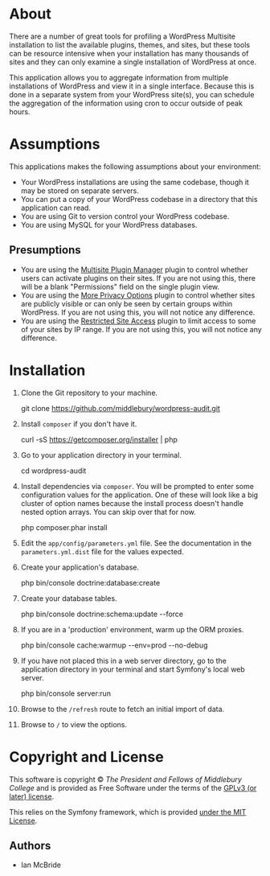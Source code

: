 About
=====

There are a number of great tools for profiling a WordPress Multisite
installation to list the available plugins, themes, and sites, but these tools
can be resource intensive when your installation has many thousands of sites and
they can only examine a single installation of WordPress at once.

This application allows you to aggregate information from multiple installations
of WordPress and view it in a single interface. Because this is done in a
separate system from your WordPress site(s), you can schedule the aggregation of
the information using cron to occur outside of peak hours.

Assumptions
===========

This applications makes the following assumptions about your environment:

* Your WordPress installations are using the same codebase, though it may be
stored on separate servers.
* You can put a copy of your WordPress codebase in a directory that this
application can read.
* You are using Git to version control your WordPress codebase.
* You are using MySQL for your WordPress databases.

Presumptions
------------

* You are using the [Multisite Plugin
Manager](https://wordpress.org/plugins/multisite-plugin-manager/) plugin to
control whether users can activate plugins on their sites. If you are not using
this, there will be a blank "Permissions" field on the single plugin view.
* You are using the [More Privacy
Options](http://wordpress.org/extend/plugins/more-privacy-options/) plugin to
control whether sites are publicly visible or can only be seen by certain groups
within WordPress. If you are not using this, you will not notice any difference.
* You are using the [Restricted Site
Access](https://wordpress.org/plugins/restricted-site-access/) plugin to limit
access to some of your sites by IP range. If you are not using this, you will
not notice any difference.

Installation
============

1. Clone the Git repository to your machine.

    git clone https://github.com/middlebury/wordpress-audit.git

2. Install `composer` if you don't have it.

    curl -sS https://getcomposer.org/installer | php

3. Go to your application directory in your terminal.

    cd wordpress-audit

4. Install dependencies via `composer`. You will be prompted to enter some
configuration values for the application. One of these will look like a big
cluster of option names because the install process doesn't handle nested option
arrays. You can skip over that for now.

    php composer.phar install

5. Edit the `app/config/parameters.yml` file. See the documentation in the
`parameters.yml.dist` file for the values expected.

6. Create your application's database.

    php bin/console doctrine:database:create

7. Create your database tables.

    php bin/console doctrine:schema:update --force

8. If you are in a 'production' environment, warm up the ORM proxies.

    php bin/console cache:warmup --env=prod --no-debug

9. If you have not placed this in a web server directory, go to the application
directory in your terminal and start Symfony's local web server.

    php bin/console server:run

10. Browse to the `/refresh` route to fetch an initial import of data.

11. Browse to `/` to view the options.

Copyright and License
=====================

This software is copyright &copy; *The President and Fellows of Middlebury
College* and is provided as Free Software under the terms of the [GPLv3 (or
later) license](http://www.gnu.org/licenses/gpl-3.0.en.html).

This relies on the Symfony framework, which is provided [under the MIT
License](http://symfony.com/license).

Authors
-------

* Ian McBride